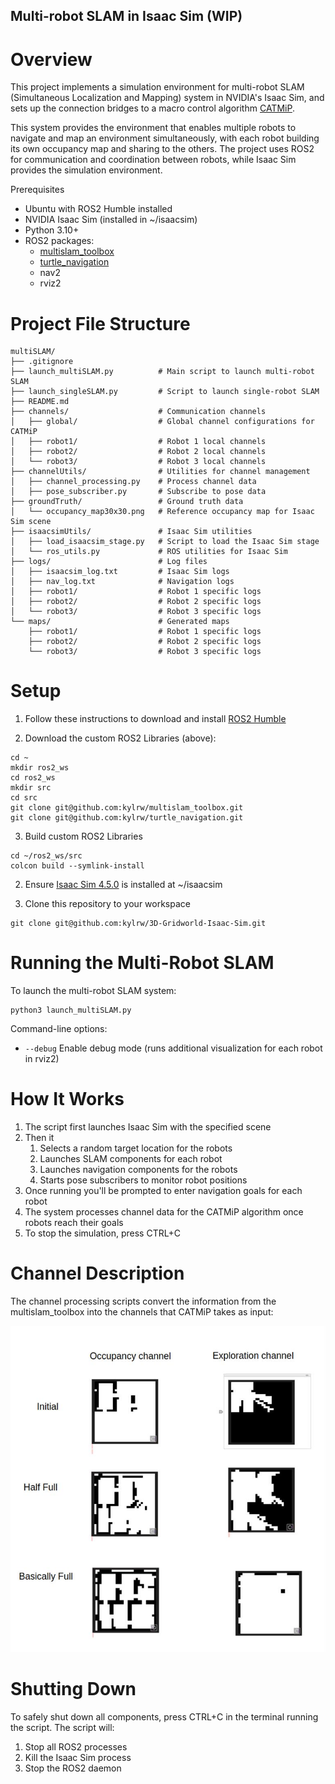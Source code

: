 ## Multi-robot SLAM in Isaac Sim (WIP)
# Overview

This project implements a simulation environment for multi-robot SLAM (Simultaneous Localization and Mapping) system in NVIDIA's Isaac Sim, and sets up the connection bridges to a macro control algorithm [CATMiP](https://arxiv.org/abs/2410.06372).

This system provides the environment that enables multiple robots to navigate and map an environment simultaneously, with each robot building its own occupancy map and sharing to the others. The project uses ROS2 for communication and coordination between robots, while Isaac Sim provides the simulation environment.

Prerequisites
- Ubuntu with ROS2 Humble installed
- NVIDIA Isaac Sim (installed in ~/isaacsim)
- Python 3.10+
- ROS2 packages:
    - [multislam_toolbox](https://github.com/kylrw/multislam_toolbox)
    - [turtle_navigation](https://github.com/kylrw/turtle_navigation) 
    - nav2
    - rviz2

# Project File Structure

```
multiSLAM/
├── .gitignore
├── launch_multiSLAM.py          # Main script to launch multi-robot SLAM
├── launch_singleSLAM.py         # Script to launch single-robot SLAM
├── README.md
├── channels/                    # Communication channels
│   ├── global/                  # Global channel configurations for CATMiP
│   ├── robot1/                  # Robot 1 local channels
│   ├── robot2/                  # Robot 2 local channels
│   └── robot3/                  # Robot 3 local channels
├── channelUtils/                # Utilities for channel management
│   ├── channel_processing.py    # Process channel data
│   ├── pose_subscriber.py       # Subscribe to pose data
├── groundTruth/                 # Ground truth data
│   └── occupancy_map30x30.png   # Reference occupancy map for Isaac Sim scene
├── isaacsimUtils/               # Isaac Sim utilities
│   ├── load_isaacsim_stage.py   # Script to load the Isaac Sim stage
│   └── ros_utils.py             # ROS utilities for Isaac Sim
├── logs/                        # Log files
│   ├── isaacsim_log.txt         # Isaac Sim logs
│   ├── nav_log.txt              # Navigation logs
│   ├── robot1/                  # Robot 1 specific logs
│   ├── robot2/                  # Robot 2 specific logs
│   └── robot3/                  # Robot 3 specific logs
└── maps/                        # Generated maps
    ├── robot1/                  # Robot 1 specific logs
    ├── robot2/                  # Robot 2 specific logs
    └── robot3/                  # Robot 3 specific logs
```


# Setup

1. Follow these instructions to download and install [ROS2 Humble](https://docs.ros.org/en/humble/Installation/Ubuntu-Install-Debs.html) 

2. Download the custom ROS2 Libraries (above):
``` 
cd ~
mkdir ros2_ws
cd ros2_ws
mkdir src
cd src
git clone git@github.com:kylrw/multislam_toolbox.git
git clone git@github.com:kylrw/turtle_navigation.git
```

3. Build custom ROS2 Libraries
```
cd ~/ros2_ws/src
colcon build --symlink-install
```

2. Ensure [Isaac Sim 4.5.0](https://docs.isaacsim.omniverse.nvidia.com/latest/installation/download.html) is installed at ~/isaacsim


3. Clone this repository to your workspace
```
git clone git@github.com:kylrw/3D-Gridworld-Isaac-Sim.git
```


# Running the Multi-Robot SLAM

To launch the multi-robot SLAM system:

```
python3 launch_multiSLAM.py 
```

Command-line options:
- ```--debug``` Enable debug mode (runs additional visualization for each robot in rviz2)

# How It Works
1. The script first launches Isaac Sim with the specified scene
2. Then it
    1. Selects a random target location for the robots
    2. Launches SLAM components for each robot
    3. Launches navigation components for the robots
    4. Starts pose subscribers to monitor robot positions
3. Once running you'll be prompted to enter navigation goals for each robot
4. The system processes channel data for the CATMiP algorithm once robots reach their goals
5. To stop the simulation, press CTRL+C


# Channel Description

The channel processing scripts convert the information from the multislam_toolbox into the channels that CATMiP takes as input:

![alt text](scene/image.png)

# Shutting Down

To safely shut down all components, press CTRL+C in the terminal running the script. The script will:

1. Stop all ROS2 processes
2. Kill the Isaac Sim process
3. Stop the ROS2 daemon